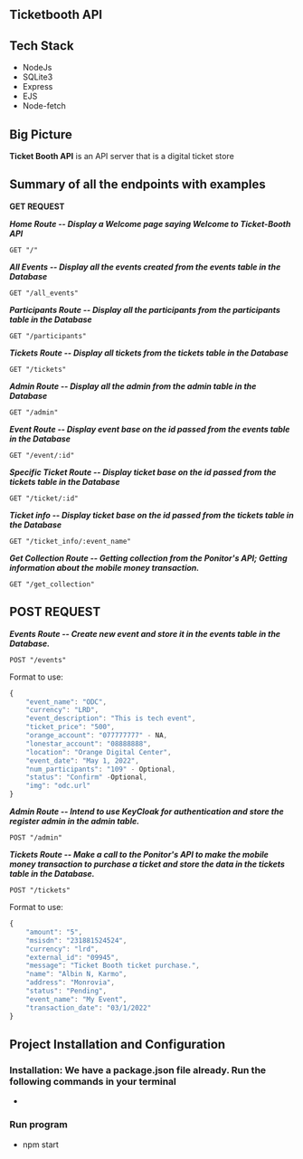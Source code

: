 ## Ticketbooth API
## Tech Stack
- NodeJs
- SQLite3
- Express
- EJS
- Node-fetch

## Big Picture
**Ticket Booth API** is an API server that is a digital ticket store 

## Summary of all the endpoints with examples
**GET REQUEST**

***Home Route -- Display a Welcome page saying Welcome to Ticket-Booth API***
```
GET "/" 
```
***All Events -- Display all the events created from the events table in the Database***
```
GET "/all_events"
```
***Participants Route -- Display all the participants from the participants table in the Database***
```
GET "/participants" 
```
***Tickets Route -- Display all tickets from the tickets table in the Database***
```
GET "/tickets"
```
***Admin Route -- Display all the admin from the admin table in the Database***
```
GET "/admin"
```
***Event Route -- Display event base on the id passed from the events table in the Database***
```
GET "/event/:id"
```
***Specific Ticket Route -- Display ticket base on the id passed from the tickets table in the Database***
```
GET "/ticket/:id"
```
***Ticket info -- Display ticket base on the id passed from the tickets table in the Database***
```
GET "/ticket_info/:event_name"
```
***Get Collection Route -- Getting collection from the Ponitor's API; Getting information about the mobile money transaction.***
```
GET "/get_collection"
```

## POST REQUEST
***Events Route -- Create new event and store it in the events table in the Database.***
```
POST "/events"
```
Format to use:
```js
{
	"event_name": "ODC",
	"currency": "LRD",
	"event_description": "This is tech event",
	"ticket_price": "500",
	"orange_account": "077777777" - NA,
	"lonestar_account": "08888888",
	"location": "Orange Digital Center",
	"event_date": "May 1, 2022",
	"num_participants": "109" - Optional,
	"status": "Confirm" -Optional,
	"img": "odc.url"
} 
```
***Admin Route -- Intend to use KeyCloak for authentication and store the register admin in the admin table.***
```
POST "/admin" 
```
***Tickets Route -- Make a call to the Ponitor's API to make the mobile money transaction to purchase a ticket and store the data in the tickets table in the Database.***
```
POST "/tickets"
```
Format to use:
```js
{
    "amount": "5",
    "msisdn": "231881524524",
    "currency": "lrd",
    "external_id": "09945",
    "message": "Ticket Booth ticket purchase.",
    "name": "Albin N, Karmo",
    "address": "Monrovia",
    "status": "Pending",
    "event_name": "My Event",
    "transaction_date": "03/1/2022"
}
```
## Project Installation and Configuration
### Installation: We have a package.json file already. Run the following commands in your terminal
- 
### Run program
- npm start
